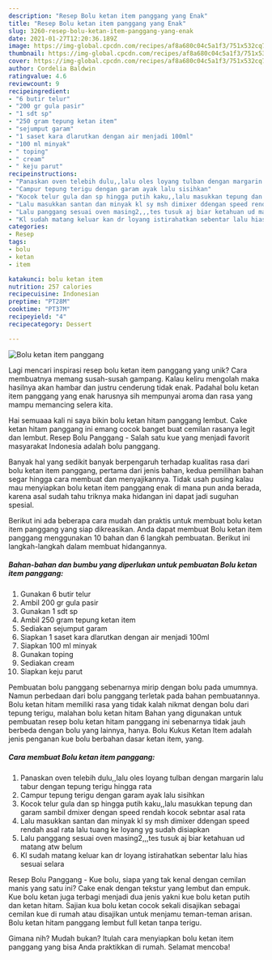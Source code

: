 ```yaml
---
description: "Resep Bolu ketan item panggang yang Enak"
title: "Resep Bolu ketan item panggang yang Enak"
slug: 3260-resep-bolu-ketan-item-panggang-yang-enak
date: 2021-01-27T12:20:36.189Z
image: https://img-global.cpcdn.com/recipes/af8a680c04c5a1f3/751x532cq70/bolu-ketan-item-panggang-foto-resep-utama.jpg
thumbnail: https://img-global.cpcdn.com/recipes/af8a680c04c5a1f3/751x532cq70/bolu-ketan-item-panggang-foto-resep-utama.jpg
cover: https://img-global.cpcdn.com/recipes/af8a680c04c5a1f3/751x532cq70/bolu-ketan-item-panggang-foto-resep-utama.jpg
author: Cordelia Baldwin
ratingvalue: 4.6
reviewcount: 9
recipeingredient:
- "6 butir telur"
- "200 gr gula pasir"
- "1 sdt sp"
- "250 gram tepung ketan item"
- "sejumput garam"
- "1 saset kara dlarutkan dengan air menjadi 100ml"
- "100 ml minyak"
- " toping"
- " cream"
- " keju parut"
recipeinstructions:
- "Panaskan oven telebih dulu,,lalu oles loyang tulban dengan margarin lalu tabur dengan tepung terigu hingga rata"
- "Campur tepung terigu dengan garam ayak lalu sisihkan"
- "Kocok telur gula dan sp hingga putih kaku,,lalu masukkan tepung dan garam sambil dmixer dengan speed rendah kocok sebntar asal rata"
- "Lalu masukkan santan dan minyak kl sy msh dimixer ddengan speed rendah asal rata lalu tuang ke loyang yg sudah disiapkan"
- "Lalu panggang sesuai oven masing2,,,tes tusuk aj biar ketahuan ud matang atw belum"
- "Kl sudah matang keluar kan dr loyang istirahatkan sebentar lalu hias sesuai selara"
categories:
- Resep
tags:
- bolu
- ketan
- item

katakunci: bolu ketan item 
nutrition: 257 calories
recipecuisine: Indonesian
preptime: "PT28M"
cooktime: "PT37M"
recipeyield: "4"
recipecategory: Dessert

---
```



![Bolu ketan item panggang](https://img-global.cpcdn.com/recipes/af8a680c04c5a1f3/751x532cq70/bolu-ketan-item-panggang-foto-resep-utama.jpg)

Lagi mencari inspirasi resep bolu ketan item panggang yang unik? Cara membuatnya memang susah-susah gampang. Kalau keliru mengolah maka hasilnya akan hambar dan justru cenderung tidak enak. Padahal bolu ketan item panggang yang enak harusnya sih mempunyai aroma dan rasa yang mampu memancing selera kita.

Hai semuaaa kali ni saya bikin bolu ketan hitam panggang lembut. Cake ketan hitam panggang ini emang cocok banget buat cemilan rasanya legit dan lembut. Resep Bolu Panggang - Salah satu kue yang menjadi favorit masyarakat Indonesia adalah bolu panggang.

Banyak hal yang sedikit banyak berpengaruh terhadap kualitas rasa dari bolu ketan item panggang, pertama dari jenis bahan, kedua pemilihan bahan segar hingga cara membuat dan menyajikannya. Tidak usah pusing kalau mau menyiapkan bolu ketan item panggang enak di mana pun anda berada, karena asal sudah tahu triknya maka hidangan ini dapat jadi suguhan spesial.


Berikut ini ada beberapa cara mudah dan praktis untuk membuat bolu ketan item panggang yang siap dikreasikan. Anda dapat membuat Bolu ketan item panggang menggunakan 10 bahan dan 6 langkah pembuatan. Berikut ini langkah-langkah dalam membuat hidangannya.

<!--inarticleads1-->

##### Bahan-bahan dan bumbu yang diperlukan untuk pembuatan Bolu ketan item panggang:

1. Gunakan 6 butir telur
1. Ambil 200 gr gula pasir
1. Gunakan 1 sdt sp
1. Ambil 250 gram tepung ketan item
1. Sediakan sejumput garam
1. Siapkan 1 saset kara dlarutkan dengan air menjadi 100ml
1. Siapkan 100 ml minyak
1. Gunakan  toping
1. Sediakan  cream
1. Siapkan  keju parut


Pembuatan bolu panggang sebenarnya mirip dengan bolu pada umumnya. Namun perbedaan dari bolu panggang terletak pada bahan pembuatannya. Bolu ketan hitam memiliki rasa yang tidak kalah nikmat dengan bolu dari tepung terigu, malahan bolu ketan hitam Bahan yang digunakan untuk pembuatan resep bolu ketan hitam panggang ini sebenarnya tidak jauh berbeda dengan bolu yang lainnya, hanya. Bolu Kukus Ketan Item adalah jenis penganan kue bolu berbahan dasar ketan item, yang. 

<!--inarticleads2-->

##### Cara membuat Bolu ketan item panggang:

1. Panaskan oven telebih dulu,,lalu oles loyang tulban dengan margarin lalu tabur dengan tepung terigu hingga rata
1. Campur tepung terigu dengan garam ayak lalu sisihkan
1. Kocok telur gula dan sp hingga putih kaku,,lalu masukkan tepung dan garam sambil dmixer dengan speed rendah kocok sebntar asal rata
1. Lalu masukkan santan dan minyak kl sy msh dimixer ddengan speed rendah asal rata lalu tuang ke loyang yg sudah disiapkan
1. Lalu panggang sesuai oven masing2,,,tes tusuk aj biar ketahuan ud matang atw belum
1. Kl sudah matang keluar kan dr loyang istirahatkan sebentar lalu hias sesuai selara


Resep Bolu Panggang - Kue bolu, siapa yang tak kenal dengan cemilan manis yang satu ini? Cake enak dengan tekstur yang lembut dan empuk. Kue bolu ketan juga terbagi menjadi dua jenis yakni kue bolu ketan putih dan ketan hitam. Sajian kua bolu ketan cocok sekali disajikan sebagai cemilan kue di rumah atau disajikan untuk menjamu teman-teman arisan. Bolu ketan hitam panggang lembut full ketan tanpa terigu. 

Gimana nih? Mudah bukan? Itulah cara menyiapkan bolu ketan item panggang yang bisa Anda praktikkan di rumah. Selamat mencoba!
